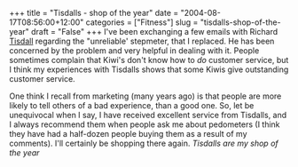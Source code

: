 +++
title = "Tisdalls - shop of the year"
date = "2004-08-17T08:56:00+12:00"
categories = ["Fitness"]
slug = "tisdalls-shop-of-the-year"
draft = "False"
+++
I've been exchanging a few emails with Richard
[Tisdall](http://www.tisdalls.co.nz/) regarding the "unreliable'
stepmeter, that I replaced. He has been concerned by the problem and
very helpful in dealing with it. People sometimes complain that
Kiwi's don't know how to _do_ customer service, but I think my
experiences with Tisdalls shows that some Kiwis give outstanding
customer service.

One think I recall from marketing (many years ago) is that people are
more likely to tell others of a bad experience, than a good one. So,
let be unequivocal when I say, I have received excellent service from
Tisdalls, and I always recommend them when people ask me about
pedometers (I think they have had a half-dozen people buying them as
a result of my comments). I'll certainly be shopping there again.
_Tisdalls are my shop of the year_


